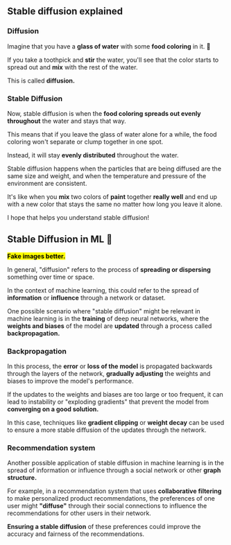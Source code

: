 ## Stable diffusion explained

<!--
Sure, I'd be happy to explain stable diffusion in a way that's easy to understand!
-->

### Diffusion

Imagine that you have a **glass of water** with some **food coloring** in it. 🥃

If you take a toothpick and **stir** the water, you'll see that the color starts to spread out and **mix** with the rest of the water.

This is called **diffusion.**

### Stable Diffusion

Now, stable diffusion is when the **food coloring spreads out evenly throughout** the water and stays that way.

This means that if you leave the glass of water alone for a while, the food coloring won't separate or clump together in one spot.

Instead, it will stay **evenly distributed** throughout the water.

Stable diffusion happens when the particles that are being diffused are the same size and weight, and when the temperature and pressure of the environment are consistent.

It's like when you **mix** two colors of **paint** together **really well** and end up with a new color that stays the same no matter how long you leave it alone.

I hope that helps you understand stable diffusion!

## Stable Diffusion in ML 🥸

<mark>**Fake images better.**</mark>

In general, "diffusion" refers to the process of **spreading or dispersing** something over time or space.

In the context of machine learning, this could refer to the spread of **information** or **influence** through a network or dataset.

One possible scenario where "stable diffusion" might be relevant in machine learning is in the **training** of deep neural networks, where the **weights and biases** of the model are **updated** through a process called **backpropagation.**

### Backpropagation

In this process, the **error** or **loss of the model** is propagated backwards through the layers of the network, **gradually adjusting** the weights and biases to improve the model's performance.

If the updates to the weights and biases are too large or too frequent, it can lead to instability or "exploding gradients" that prevent the model from **converging on a good solution.**

In this case, techniques like **gradient clipping** or **weight decay** can be used to ensure a more stable diffusion of the updates through the network.

### Recommendation system

Another possible application of stable diffusion in machine learning is in the spread of information or influence through a social network or other **graph structure.**

For example, in a recommendation system that uses **collaborative filtering** to make personalized product recommendations, the preferences of one user might **"diffuse"** through their social connections to influence the recommendations for other users in their network.

**Ensuring a stable diffusion** of these preferences could improve the accuracy and fairness of the recommendations.
